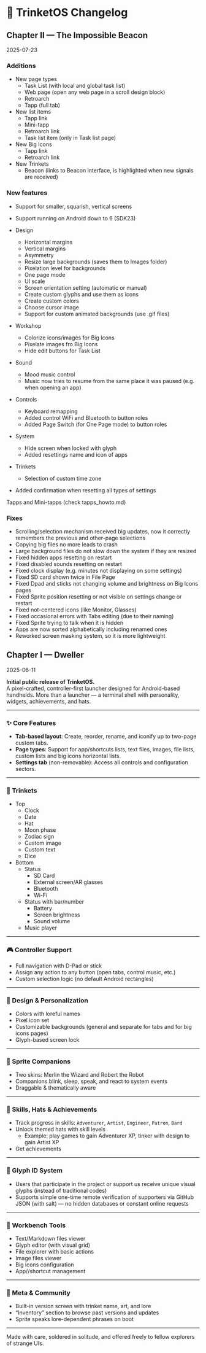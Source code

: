 # 📜 TrinketOS Changelog

## Chapter II — The Impossible Beacon

2025-07-23

### Additions

- New page types
  - Task List (with local and global task list)
  - Web page (open any web page in a scroll design block)
  - Retroarch
  - Tapp (full tab)
- New list items
  - Tapp link
  - Mini-tapp
  - Retroarch link
  - Task list item (only in Task list page)
- New Big Icons
  - Tapp link
  - Retroarch link
- New Trinkets
  - Beacon (links to Beacon interface, is highlighted when new signals are received)

### New features

- Support for smaller, squarish, vertical screens
- Support running on Android down to 6 (SDK23)

- Design
  - Horizontal margins
  - Vertical margins
  - Asymmetry
  - Resize large backgrounds (saves them to Images folder)
  - Pixelation level for backgrounds
  - One page mode
  - UI scale
  - Screen orientation setting (automatic or manual)
  - Create custom glyphs and use them as icons
  - Create custom colors
  - Choose cursor image
  - Support for custom animated backgrounds (use .gif files)
- Workshop
  - Colorize icons/images for Big Icons
  - Pixelate images fro Big Icons
  - Hide edit buttons for Task List
- Sound
  - Mood music control
  - Music now tries to resume from the same place it was paused (e.g. when opening an app)
- Controls
  - Keyboard remapping
  - Added control WiFi and Bluetooth to button roles
  - Added Page Switch (for One Page mode) to button roles
- System
  - Hide screen when locked with glyph
  - Added resettings name and icon of apps
- Trinkets
  - Selection of custom time zone
- Added confirmation when resetting all types of settings

Tapps and Mini-tapps (check tapps_howto.md)

### Fixes

- Scrolling/selection mechanism received big updates, now it correctly remembers the previous and other-page selections
- Copying big files no more leads to crash
- Large background files do not slow down the system if they are resized
- Fixed hidden apps resetting on restart
- Fixed disabled sounds resetting on restart
- Fixed clock display (e.g. minutes not displaying on some settings)
- Fixed SD card shown twice in File Page
- Fixed Dpad and sticks not changing volume and brightness on Big Icons pages
- Fixed Sprite position resetting or not visible on settings change or restart
- Fixed not-centered icons (like Monitor, Glasses)
- Fixed occasional errors with Tabs editing (due to their naming)
- Fixed Sprite trying to talk when it is hidden
- Apps are now sorted alphabetically including renamed ones
- Reworked screen masking system, so it is more lightweight

## Chapter I — Dweller

2025-06-11

**Initial public release of TrinketOS.**  
A pixel-crafted, controller-first launcher designed for Android-based handhelds. More than a launcher — a terminal shell with personality, widgets, achievements, and hats.

---

### ✨ Core Features

- **Tab-based layout**: Create, reorder, rename, and iconify up to two-page custom tabs.
- **Page types**: Support for app/shortcuts lists, text files, images, file lists, custom lists and big icons horizontal lists.
- **Settings tab** (non-removable): Access all controls and configuration sectors.

---

### 🧩 Trinkets

- Top
  - Clock
  - Date
  - Hat
  - Moon phase
  - Zodiac sign
  - Custom image
  - Custom text
  - Dice
- Bottom
  - Status
    - SD Card
    - External screen/AR glasses
    - Bluetooth
    - Wi-Fi
  - Status with bar/number
    - Battery
    - Screen brightness
    - Sound volume
  - Music player

---

### 🎮 Controller Support

- Full navigation with D-Pad or stick
- Assign any action to any button (open tabs, control music, etc.)
- Custom selection logic (no default Android rectangles)

---

### 🎨 Design & Personalization

- Colors with loreful names
- Pixel icon set
- Customizable backgrounds (general and separate for tabs and for big icons pages)
- Glyph-based screen lock

---

### 🧙 Sprite Companions

- Two skins: Merlin the Wizard and Robert the Robot
- Companions blink, sleep, speak, and react to system events
- Draggable & thematically aware

---

### 🎩 Skills, Hats & Achievements

- Track progress in skills: `Adventurer`, `Artist`, `Engineer`, `Patron`, `Bard`
- Unlock themed hats with skill levels
  - Example: play games to gain Adventurer XP, tinker with design to gain Artist XP
- Get achievements

---

### 🧾 Glyph ID System

- Users that participate in the project or support us receive unique visual glyphs (instead of traditional codes)
- Supports simple one-time remote verification of supporters via GitHub JSON (with salt) — no hidden databases or constant online requests

---

### 📁 Workbench Tools

- Text/Markdown files viewer
- Glyph editor (with visual grid)
- File explorer with basic actions
- Image files viewer
- Big icons configuration
- App//shortcut management

---

### 🧠 Meta & Community

- Built-in version screen with trinket name, art, and lore
- “Inventory” section to browse past versions and updates
- Sprite speaks lore-dependent phrases on boot

---

Made with care, soldered in solitude, and offered freely to fellow explorers of strange UIs.
